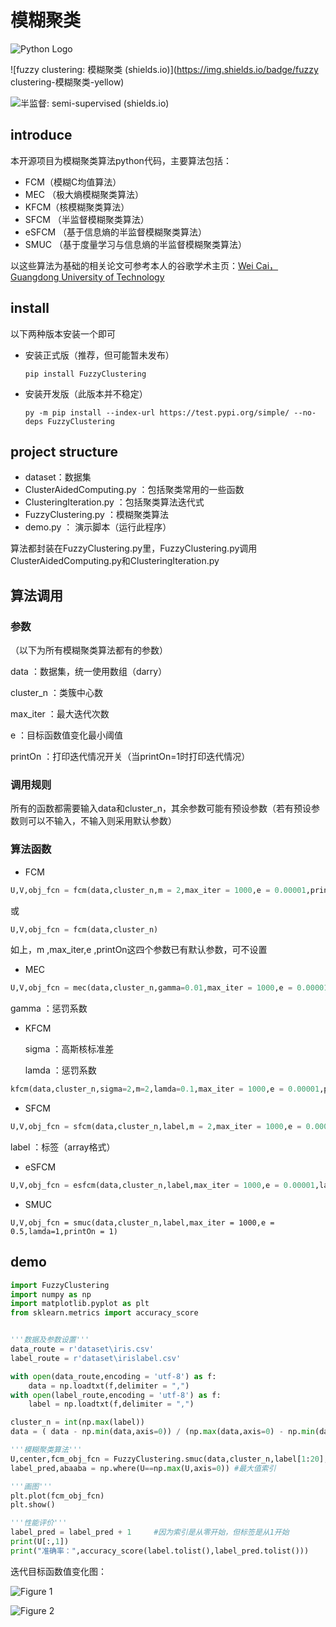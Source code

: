 # 模糊聚类

![Python Logo](https://www.python.org/static/community_logos/python-logo.png "Sample inline image")

![fuzzy clustering: 模糊聚类 (shields.io)](https://img.shields.io/badge/fuzzy clustering-模糊聚类-yellow)

![半监督: semi-supervised (shields.io)](https://img.shields.io/badge/semi--supervised-半监督-red)

## introduce

本开源项目为模糊聚类算法python代码，主要算法包括：

- FCM（模糊C均值算法）
- MEC （极大熵模糊聚类算法）
- KFCM（核模糊聚类算法）
- SFCM （半监督模糊聚类算法）
- eSFCM （基于信息熵的半监督模糊聚类算法）
- SMUC （基于度量学习与信息熵的半监督模糊聚类算法）



以这些算法为基础的相关论文可参考本人的谷歌学术主页：[Wei Cai，Guangdong University of Technology](https://scholar.google.com/citations?view_op=list_works&hl=zh-CN&user=pYX8lisAAAAJ)



## install

以下两种版本安装一个即可

- 安装正式版（推荐，但可能暂未发布）

  ```
  pip install FuzzyClustering
  ```

- 安装开发版（此版本并不稳定）

  ```
  py -m pip install --index-url https://test.pypi.org/simple/ --no-deps FuzzyClustering
  ```



## project structure

-  dataset：数据集
- ClusterAidedComputing.py ：包括聚类常用的一些函数
- ClusteringIteration.py ：包括聚类算法迭代式
- FuzzyClustering.py ：模糊聚类算法
- demo.py ： 演示脚本（运行此程序）



算法都封装在FuzzyClustering.py里，FuzzyClustering.py调用ClusterAidedComputing.py和ClusteringIteration.py



## 算法调用

### 参数

（以下为所有模糊聚类算法都有的参数）

data ：数据集，统一使用数组（darry）

cluster_n ：类簇中心数 

max_iter ：最大迭代次数

e ：目标函数值变化最小阈值

printOn ：打印迭代情况开关（当printOn=1时打印迭代情况）

### 调用规则

所有的函数都需要输入data和cluster_n，其余参数可能有预设参数（若有预设参数则可以不输入，不输入则采用默认参数）

### 算法函数

- FCM

```python
U,V,obj_fcn = fcm(data,cluster_n,m = 2,max_iter = 1000,e = 0.00001,printOn = 1)
```

或

```python
U,V,obj_fcn = fcm(data,cluster_n)
```

如上，m ,max_iter,e ,printOn这四个参数已有默认参数，可不设置 

- MEC

```python
U,V,obj_fcn = mec(data,cluster_n,gamma=0.01,max_iter = 1000,e = 0.00001,printOn = 1)
```

gamma ：惩罚系数

- KFCM

  sigma ：高斯核标准差

  lamda ：惩罚系数

```python
kfcm(data,cluster_n,sigma=2,m=2,lamda=0.1,max_iter = 1000,e = 0.00001,printOn = 1)
```

- SFCM

```python
U,V,obj_fcn = sfcm(data,cluster_n,label,m = 2,max_iter = 1000,e = 0.00001,alpha=5,printOn = 1)
```

label ：标签（array格式）

- eSFCM

```python
U,V,obj_fcn = esfcm(data,cluster_n,label,max_iter = 1000,e = 0.00001,lamda=1,printOn = 1)
```

- SMUC

```smuc
U,V,obj_fcn = smuc(data,cluster_n,label,max_iter = 1000,e = 0.5,lamda=1,printOn = 1)
```

## demo

```python
import FuzzyClustering
import numpy as np
import matplotlib.pyplot as plt
from sklearn.metrics import accuracy_score


'''数据及参数设置'''
data_route = r'dataset\iris.csv'
label_route = r'dataset\irislabel.csv'

with open(data_route,encoding = 'utf-8') as f:
    data = np.loadtxt(f,delimiter = ",")
with open(label_route,encoding = 'utf-8') as f:
    label = np.loadtxt(f,delimiter = ",")

cluster_n = int(np.max(label))
data = ( data - np.min(data,axis=0)) / (np.max(data,axis=0) - np.min(data,axis=0))  #数据标准化

'''模糊聚类算法'''
U,center,fcm_obj_fcn = FuzzyClustering.smuc(data,cluster_n,label[1:20],max_iter = 100,e = 0.00001,lamda=0.5,printOn = 1)
label_pred,abaaba = np.where(U==np.max(U,axis=0)) #最大值索引

'''画图'''
plt.plot(fcm_obj_fcn)
plt.show()

'''性能评价'''
label_pred = label_pred + 1     #因为索引是从零开始，但标签是从1开始
print(U[:,1])
print("准确率：",accuracy_score(label.tolist(),label_pred.tolist()))
```

迭代目标函数值变化图：

![Figure 1](https://cdn.jsdelivr.net/gh/ChoiNgai/ImageServer/img/Figure_1.png)

![Figure 2](https://cdn.jsdelivr.net/gh/ChoiNgai/ImageServer/img/image-20210325193158437.png)

